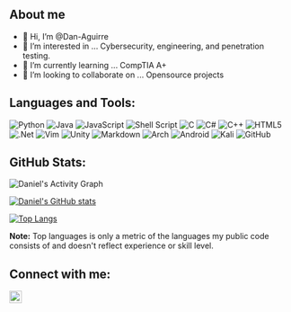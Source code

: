 ## About me
- 👋 Hi, I’m @Dan-Aguirre
- 👀 I’m interested in ... Cybersecurity, engineering, and penetration testing.
- 🌱 I’m currently learning ... CompTIA A+
- 💞️ I’m looking to collaborate on ... Opensource projects

## Languages and Tools:
<span>
<img alt="Python" src="https://img.shields.io/badge/python-3670A0?style=for-the-badge&logo=python&logoColor=ffdd54"/>
<img alt="Java" src="https://img.shields.io/badge/java-%23ED8B00.svg?style=for-the-badge&logo=java&logoColor=white"/>
<img alt="JavaScript" src="https://img.shields.io/badge/javascript-%23323330.svg?style=for-the-badge&logo=javascript&logoColor=%23F7DF1E"/>
<img alt="Shell Script" src="https://img.shields.io/badge/shell_script-%23121011.svg?style=for-the-badge&logo=gnu-bash&logoColor=white"/>
<img alt="C" src="https://img.shields.io/badge/c-%2300599C.svg?style=for-the-badge&logo=c&logoColor=white"/>
<img alt="C#" src="https://img.shields.io/badge/c%23-%23239120.svg?style=for-the-badge&logo=c-sharp&logoColor=white"/>
<img alt="C++" src="https://img.shields.io/badge/c++-%2300599C.svg?style=for-the-badge&logo=c%2B%2B&logoColor=white"/>
<img alt="HTML5" src="https://img.shields.io/badge/html5-%23E34F26.svg?style=for-the-badge&logo=html5&logoColor=white"/>
<img alt=".Net" src="https://img.shields.io/badge/.NET-5C2D91?style=for-the-badge&logo=.net&logoColor=white"/>
<img alt="Vim" src="https://img.shields.io/badge/VIM-%2311AB00.svg?style=for-the-badge&logo=vim&logoColor=white"/>
<img alt="Unity" src="https://img.shields.io/badge/unity-%23000000.svg?style=for-the-badge&logo=unity&logoColor=white"/>
<img alt="Markdown" src="https://img.shields.io/badge/markdown-%23000000.svg?style=for-the-badge&logo=markdown&logoColor=white"/>
<img alt="Arch" src="https://img.shields.io/badge/Arch%20Linux-1793D1?logo=arch-linux&logoColor=fff&style=for-the-badge"/>
<img alt="Android" src="https://img.shields.io/badge/Android-3DDC84?style=for-the-badge&logo=android&logoColor=white"/>
<img alt="Kali" src="https://img.shields.io/badge/Kali-268BEE?style=for-the-badge&logo=kalilinux&logoColor=white"/>
<img alt="GitHub" src="https://img.shields.io/badge/github-%23121011.svg?style=for-the-badge&logo=github&logoColor=white"/>
</span>


## GitHub Stats:

<img alt="Daniel's Activity Graph" src="https://activity-graph.herokuapp.com/graph?username=Dan-Aguirre&custom_title=Daniel's%20Contribution%20Graph&theme=react-dark" /></a>

[![Daniel's GitHub stats](https://github-readme-stats.vercel.app/api?username=Dan-Aguirre&theme=dracula)](https://github.com/anuraghazra/github-readme-stats)

[![Top Langs](https://github-readme-stats.vercel.app/api/top-langs/?username=Dan-Aguirre&theme=dracula)](https://github.com/anuraghazra/github-readme-stats)

**Note:** Top languages is only a metric of the languages my public code consists of and doesn't reflect experience or skill level. 

  
## Connect with me:
<a href="https://linkedin.com/in/dan-aguirre"><img alt="LinkedIn" width="22" height="22" src="https://cdn.jsdelivr.net/npm/simple-icons@v3/icons/linkedin.svg"/></a>

<!---
Dan-Aguirre/Dan-Aguirre is a ✨ special ✨ repository because its `README.md` (this file) appears on your GitHub profile.
You can click the Preview link to take a look at your changes.
--->
